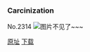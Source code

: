 ### Carcinization
No.2314
![图片不见了~~~](https://imgs.xkcd.com/comics/carcinization.png)

[原址](https://xkcd.com//2314) [下载](https://imgs.xkcd.com/comics/carcinization.png)

